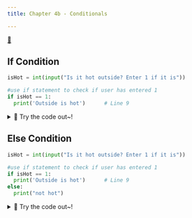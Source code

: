 ```yaml
---
title: Chapter 4b - Conditionals

---
```


[👀](https://learn2codelive.com/courses/4/pages/lesson-4-learning-activities-e1-introduce-conditionals?module_item_id=1666)



## If Condition


```python
isHot = int(input("Is it hot outside? Enter 1 if it is"))

#use if statement to check if user has entered 1
if isHot == 1:
  print('Outside is hot')      # Line 9

```


<details>
<summary>
🧪 Try the code out~!
</summary>
<iframe src="https://trinket.io/embed/python3/62b0ea9cd8" width="100%" height="600" frameborder="0" marginwidth="0" marginheight="0" allowfullscreen></iframe>

</details>

## Else Condition
```python
isHot = int(input("Is it hot outside? Enter 1 if it is"))

#use if statement to check if user has entered 1
if isHot == 1:
  print('Outside is hot')      # Line 9
else:
  print("not hot")

```

<details>
<summary>
🧪 Try the code out~!
</summary>
<iframe src="https://trinket.io/embed/python3/29fc0151ed" width="100%" height="600" frameborder="0" marginwidth="0" marginheight="0" allowfullscreen></iframe>

</details>


